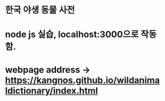 # 한국 야생 동물 사전
# node js 실습, localhost:3000으로 작동함.
# webpage address -> https://kangnos.github.io/wildanimaldictionary/index.html
